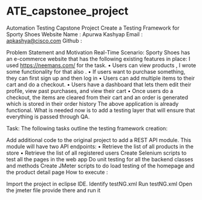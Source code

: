 # ATE_capstonee_project

Automation Testing Capstone Project Create a Testing Framework for Sporty Shoes Website Name : Apurwa Kashyap Email : apkashya@cisco.com Github : 

Problem Statement and Motivation Real-Time Scenario: Sporty Shoes has an e-commerce website that has the following existing features in place: I used https://neemans.com/ for the task. • Users can view products , I wrote some functionality for that also . • If users want to purchase something, they can first sign up and then log in • Users can add multiple items to their cart and do a checkout. • Users have a dashboard that lets them edit their profile, view past purchases, and view their cart • Once users do a checkout, the items are cleared from their cart and an order is generated which is stored in their order history The above application is already functional. What is needed now is to add a testing layer that will ensure that everything is passed through QA.

Task: The following tasks outline the testing framework creation:

Add additional code to the original project to add a REST API module. This module will have two API endpoints: • Retrieve the list of all products in the store • Retrieve the list of all registered users
Create Selenium scripts to test all the pages in the web app
Do unit testing for all the backend classes and methods
Create JMeter scripts to do load testing of the homepage and the product detail page
How to execute :

Import the project in eclipse IDE.
Identify testNG.xml
Run testNG.xml
Open the jmeter file provide there and run it 
